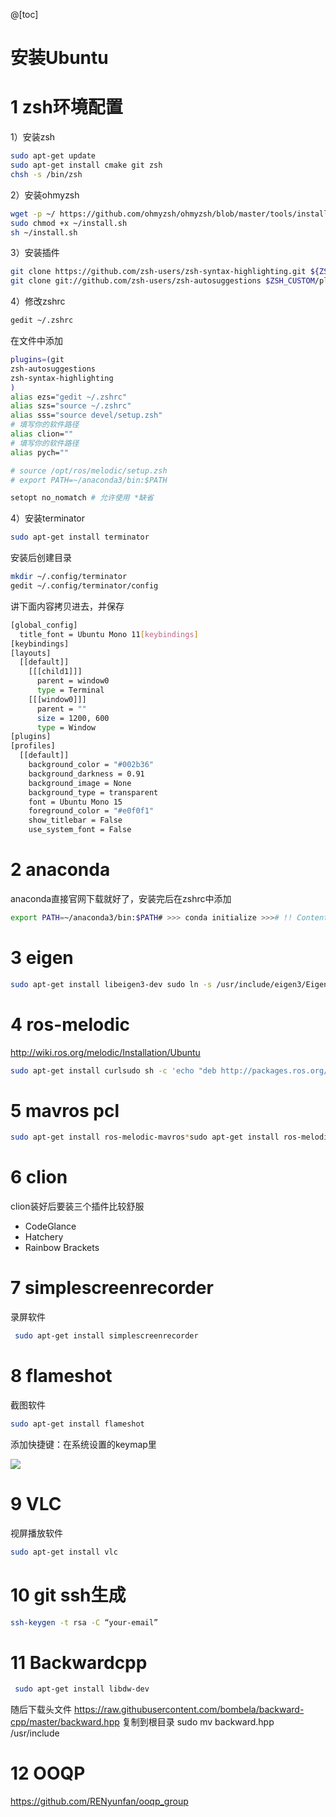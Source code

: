 @[toc]

# 安装Ubuntu

# 1 zsh环境配置

1）安装zsh

```bash
sudo apt-get update
sudo apt-get install cmake git zsh
chsh -s /bin/zsh
```

2）安装ohmyzsh

```bash
wget -p ~/ https://github.com/ohmyzsh/ohmyzsh/blob/master/tools/install.sh
sudo chmod +x ~/install.sh
sh ~/install.sh
```

3）安装插件

```bash
git clone https://github.com/zsh-users/zsh-syntax-highlighting.git ${ZSH_CUSTOM:-~/.oh-my-zsh/custom}/plugins/zsh-syntax-highlighting
git clone git://github.com/zsh-users/zsh-autosuggestions $ZSH_CUSTOM/plugins/zsh-autosuggestions
```

4）修改zshrc

```bash
gedit ~/.zshrc
```

在文件中添加

```bash
plugins=(git
zsh-autosuggestions
zsh-syntax-highlighting
)
alias ezs="gedit ~/.zshrc"
alias szs="source ~/.zshrc"
alias sss="source devel/setup.zsh"
# 填写你的软件路径
alias clion=""
# 填写你的软件路径
alias pych="" 

# source /opt/ros/melodic/setup.zsh
# export PATH=~/anaconda3/bin:$PATH

setopt no_nomatch # 允许使用 *缺省
```

4）安装terminator

```bash
sudo apt-get install terminator
```

安装后创建目录

```bash
mkdir ~/.config/terminator
gedit ~/.config/terminator/config
```

讲下面内容拷贝进去，并保存

```bash
[global_config]
  title_font = Ubuntu Mono 11[keybindings]
[keybindings]
[layouts]
  [[default]]
    [[[child1]]]
      parent = window0
      type = Terminal
    [[[window0]]]
      parent = ""
      size = 1200, 600
      type = Window
[plugins]
[profiles]
  [[default]]
    background_color = "#002b36"
    background_darkness = 0.91
    background_image = None
    background_type = transparent
    font = Ubuntu Mono 15
    foreground_color = "#e0f0f1"
    show_titlebar = False
    use_system_font = False

```

# 2 anaconda

anaconda直接官网下载就好了，安装完后在zshrc中添加

```bash
export PATH=~/anaconda3/bin:$PATH# >>> conda initialize >>># !! Contents within this block are managed by 'conda init' !!__conda_setup="$('/home/yunfan/anaconda3/bin/conda' 'shell.zsh' 'hook' 2> /dev/null)"if [ $? -eq 0 ]; then    eval "$__conda_setup"else    if [ -f "/home/yunfan/anaconda3/etc/profile.d/conda.sh" ]; then        . "/home/yunfan/anaconda3/etc/profile.d/conda.sh"    else        export PATH="/home/yunfan/anaconda3/bin:$PATH"    fifiunset __conda_setup# <<< conda initialize <<<
```



# 3 eigen

```bash
sudo apt-get install libeigen3-dev sudo ln -s /usr/include/eigen3/Eigen /usr/include/Eigen
```



# 4 ros-melodic

http://wiki.ros.org/melodic/Installation/Ubuntu

```bash
sudo apt-get install curlsudo sh -c 'echo "deb http://packages.ros.org/ros/ubuntu $(lsb_release -sc) main" > /etc/apt/sources.list.d/ros-latest.list'sudo apt install curl # if you haven't already installed curlcurl -s https://raw.githubusercontent.com/ros/rosdistro/master/ros.asc | sudo apt-key add -sudo apt updatesudo apt install ros-melodic-desktop-fullecho "source /opt/ros/melodic/setup.zsh" >> ~/.zshrcsource ~/.zshrc
```

# 5 mavros pcl

```bash
sudo apt-get install ros-melodic-mavros*sudo apt-get install ros-melodic-pcl*sudo ln -s /usr/include/pcl-1.8/pcl /usr/include/pcl
```

# 6 clion

clion装好后要装三个插件比较舒服

* CodeGlance
* Hatchery
* Rainbow Brackets

# 7 simplescreenrecorder

录屏软件

```bash
 sudo apt-get install simplescreenrecorder
```



# 8 flameshot

截图软件

```bash
sudo apt-get install flameshot
```

添加快捷键：在系统设置的keymap里

![](README.assets/watermark,type_ZmFuZ3poZW5naGVpdGk,shadow_10,text_aHR0cHM6Ly9ibG9nLmNzZG4ubmV0L1JpbGVHb3VsZQ==,size_16,color_FFFFFF,t_70.png)


# 9 VLC

视屏播放软件

```bash
sudo apt-get install vlc
```

# 10 git ssh生成

```bash
ssh-keygen -t rsa -C “your-email”
```

# 11 Backwardcpp

```bash
 sudo apt-get install libdw-dev 
```

随后下载头文件
https://raw.githubusercontent.com/bombela/backward-cpp/master/backward.hpp
复制到根目录
sudo mv backward.hpp /usr/include

# 12 OOQP

https://github.com/RENyunfan/ooqp_group

